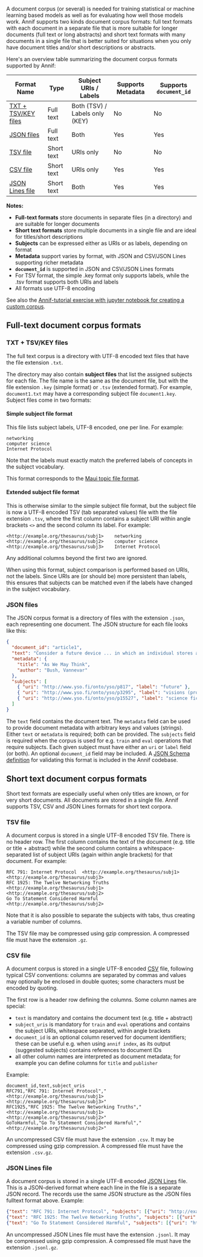 A document corpus (or several) is needed for training statistical or machine learning based models as well as for evaluating how well those models work. Annif supports two kinds document corpus formats: full text formats with each document in a separate file that is more suitable for longer documents (full text or long abstracts) and short text formats with many documents in a single file that is better suited for situations when you only have document titles and/or short descriptions or abstracts.

Here's an overview table summarizing the document corpus formats supported by Annif:

| Format Name                               | Type       | Subject URIs / Labels          | Supports Metadata | Supports `document_id` |
|-------------------------------------------|------------|--------------------------------|-------------------|------------------------|
| [TXT + TSV/KEY files](#txt--tsvkey-files) | Full text  | Both (TSV) / Labels only (KEY) | No                | No                     |
| [JSON files](#json-files)                 | Full text  | Both                           | Yes               | Yes                    |
| [TSV file](#tsv-file)                     | Short text | URIs only                      | No                | No                     |
| [CSV file](#csv-file)                     | Short text | URIs only                      | Yes               | Yes                    |
| [JSON Lines file](#json-lines-file)       | Short text | Both                           | Yes               | Yes                    |

**Notes:**

- **Full-text formats** store documents in separate files (in a directory) and are suitable for longer documents
- **Short text formats** store multiple documents in a single file and are ideal for titles/short descriptions
- **Subjects** can be expressed either as URIs or as labels, depending on format
- **Metadata** support varies by format, with JSON and CSV/JSON Lines supporting richer metadata
- **`document_id`** is supported in JSON and CSV/JSON Lines formats
- For TSV format, the simple .key format only supports labels, while the .tsv format supports both URIs and labels
- All formats use UTF-8 encoding

See also the [Annif-tutorial exercise with jupyter notebook for creating a custom corpus](https://github.com/NatLibFi/Annif-tutorial/blob/master/exercises/OPT_custom_corpus.md).

## Full-text document corpus formats

### TXT + TSV/KEY files

The full text corpus is a directory with UTF-8 encoded text files that have the file extension `.txt`.

The directory may also contain **subject files** that list the assigned subjects for each file. The file name is the same as the document file, but with the file extension `.key` (simple format) or `.tsv` (extended format). For example, `document1.txt` may have a corresponding subject file `document1.key`. Subject files come in two
formats:

#### Simple subject file format

This file lists subject labels, UTF-8 encoded, one per line. For example:

```
networking
computer science
Internet Protocol
```

Note that the labels must exactly match the preferred labels of concepts in the subject vocabulary.

This format corresponds to the [Maui topic file format](https://code.google.com/archive/p/maui-indexer/wikis/Usage.wiki).

#### Extended subject file format

This is otherwise similar to the simple subject file format, but the subject file is now a UTF-8 encoded TSV (tab separated values) file with the file extension `.tsv`, where the first column contains a subject URI within angle brackets `<>` and the second column its label. For example:

```
<http://example.org/thesaurus/subj1>	networking
<http://example.org/thesaurus/subj2>	computer science
<http://example.org/thesaurus/subj3>	Internet Protocol
```

Any additional columns beyond the first two are ignored.

When using this format, subject comparison is performed based on URIs, not the labels. Since URIs are (or should be) more persistent than labels, this ensures that subjects can be matched even if the labels have changed in the subject vocabulary.

### JSON files

The JSON corpus format is a directory of files with the extension `.json`, each representing one document. The JSON structure for each file looks like this:

```json
{
  "document_id": "article1",
  "text": "Consider a future device ... in which an individual stores all his books, records, and communications...",
  "metadata": {
    "title": "As We May Think",
    "author": "Bush, Vannevar"
  },
  "subjects": [
    { "uri": "http://www.yso.fi/onto/yso/p817", "label": "future" },
    { "uri": "http://www.yso.fi/onto/yso/p3295", "label": "visions (prospects)" },
    { "uri": "http://www.yso.fi/onto/yso/p15527", "label": "science fiction" }
  ]
}
```

The `text` field contains the document text. The `metadata` field can be used to provide document metadata with arbitrary keys and values (strings). Either `text` or `metadata` is required; both can be provided. The `subjects` field is required when the corpus is used for e.g. `train` and `eval` operations that require subjects. Each given subject must have either an `uri` or `label` field (or both). An optional `document_id` field may be included. A [JSON Schema definition](https://github.com/NatLibFi/Annif/blob/main/annif/schemas/document.json) for validating this format is included in the Annif codebase.

## Short text document corpus formats

Short text formats are especially useful when only titles are known, or for very short documents. All documents are stored in a single file. Annif supports TSV, CSV and JSON Lines formats for short text corpora.

### TSV file

A document corpus is stored in a single UTF-8 encoded TSV file. There is no header row. The first column contains the text of the document (e.g. title or title + abstract) while the second column contains a whitespace-separated list of subject URIs (again within angle brackets) for that document. For example:

```
RFC 791: Internet Protocol	<http://example.org/thesaurus/subj1> <http://example.org/thesaurus/subj3>
RFC 1925: The Twelve Networking Truths	<http://example.org/thesaurus/subj1> <http://example.org/thesaurus/subj2>
Go To Statement Considered Harmful	<http://example.org/thesaurus/subj2>
```

Note that it is also possible to separate the subjects with tabs, thus creating a variable number of columns.

The TSV file may be compressed using gzip compression. A compressed file must have the extension `.gz`.

### CSV file

A document corpus is stored in a single UTF-8 encoded [CSV](https://en.wikipedia.org/wiki/Comma-separated_values) file, following typical CSV conventions: columns are separated by commas and values may optionally be enclosed in double quotes; some characters must be encoded by quoting. 

The first row is a header row defining the columns. Some column names are special:

* `text` is mandatory and contains the document text (e.g. title + abstract)
* `subject_uris` is mandatory for `train` and `eval` operations and contains the subject URIs, whitespace separated, within angle brackets
* `document_id` is an optional column reserved for document identifiers; these can be useful e.g. when using `annif index`, as its output (suggested subjects) contains references to document IDs
* all other column names are interpreted as document metadata; for example you can define columns for `title` and `publisher`

Example:

```
document_id,text,subject_uris
RFC791,"RFC 791: Internet Protocol","<http://example.org/thesaurus/subj1> <http://example.org/thesaurus/subj3>"
RFC1925,"RFC 1925: The Twelve Networking Truths","<http://example.org/thesaurus/subj1> <http://example.org/thesaurus/subj2>"
GoToHarmful,"Go To Statement Considered Harmful","<http://example.org/thesaurus/subj2>"
```

An uncompressed CSV file must have the extension `.csv`. It may be compressed using gzip compression. A compressed file must have the extension `.csv.gz`.

### JSON Lines file

A document corpus is stored in a single UTF-8 encoded [JSON Lines](https://jsonlines.org/) file. This is a JSON-derived format where each line in the file is a separate JSON record. The records use the same JSON structure as the JSON files fulltext format above. Example:

```json
{"text": "RFC 791: Internet Protocol", "subjects": [{"uri": "http://example.org/thesaurus/subj1"}, {"uri": "http://example.org/thesaurus/subj3"}]}
{"text": "RFC 1925: The Twelve Networking Truths", "subjects": [{"uri": "http://example.org/thesaurus/subj1"}, {"uri": "http://example.org/thesaurus/subj2"}]}
{"text": "Go To Statement Considered Harmful", "subjects": [{"uri": "http://example.org/thesaurus/subj2"}]}
```

An uncompressed JSON Lines file must have the extension `.jsonl`. It may be compressed using gzip compression. A compressed file must have the extension `.jsonl.gz`.